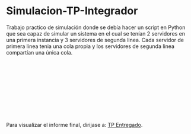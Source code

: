 # Simulacion-TP-Integrador
Trabajo practico de simulación donde se debía hacer un script en Python que sea capaz de simular un sistema en el cual se tenían 2 servidores en una primera instancia y 3 servidores de segunda linea. Cada servidor de primera linea tenia una cola propia y los servidores de segunda linea compartían una única cola.



<object data="https://github.com/elcurco8/Simulacion-TP-Integrador/blob/master/Sim-TPI/imagenes/TP_SIM.pdf" width="750px" height="750px">
    <embed src="https://github.com/elcurco8/Simulacion-TP-Integrador/blob/master/Sim-TPI/imagenes/TP_SIM.pdf" type="application/pdf">
        <p>Para visualizar el informe final, dirijase a: <a href="https://github.com/elcurco8/Simulacion-TP-Integrador/blob/master/Sim-TPI/imagenes/TP_SIM.pdf">TP Entregado</a>.</p>
    </embed>
</object>

